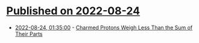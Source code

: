# [Published on 2022-08-24](index.md)

* [2022-08-24, 01:35:00](https://soylentnews.org/article.pl?sid=22/08/22/0922227&from=rss) - [Charmed Protons Weigh Less Than the Sum of Their Parts](https://soylentnews.org/article.pl?sid=22/08/22/0922227&from=rss)
